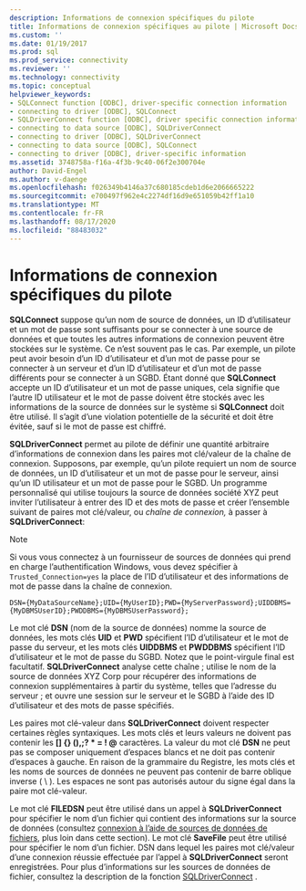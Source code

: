 ```yaml
---
description: Informations de connexion spécifiques du pilote
title: Informations de connexion spécifiques au pilote | Microsoft Docs
ms.custom: ''
ms.date: 01/19/2017
ms.prod: sql
ms.prod_service: connectivity
ms.reviewer: ''
ms.technology: connectivity
ms.topic: conceptual
helpviewer_keywords:
- SQLConnect function [ODBC], driver-specific connection information
- connecting to driver [ODBC], SQLConnect
- SQLDriverConnect function [ODBC], driver specific connection information
- connecting to data source [ODBC], SQLDriverConnect
- connecting to driver [ODBC], SQLDriverConnect
- connecting to data source [ODBC], SQLConnect
- connecting to driver [ODBC], driver-specific information
ms.assetid: 3748758a-f16a-4f3b-9c40-06f2e300704e
author: David-Engel
ms.author: v-daenge
ms.openlocfilehash: f026349b4146a37c680185cdeb1d6e2066665222
ms.sourcegitcommit: e700497f962e4c2274df16d9e651059b42ff1a10
ms.translationtype: MT
ms.contentlocale: fr-FR
ms.lasthandoff: 08/17/2020
ms.locfileid: "88483032"
---
```

# <a name="driver-specific-connection-information"></a>Informations de connexion spécifiques du pilote
**SQLConnect** suppose qu’un nom de source de données, un ID d’utilisateur et un mot de passe sont suffisants pour se connecter à une source de données et que toutes les autres informations de connexion peuvent être stockées sur le système. Ce n’est souvent pas le cas. Par exemple, un pilote peut avoir besoin d’un ID d’utilisateur et d’un mot de passe pour se connecter à un serveur et d’un ID d’utilisateur et d’un mot de passe différents pour se connecter à un SGBD. Étant donné que **SQLConnect** accepte un ID d’utilisateur et un mot de passe uniques, cela signifie que l’autre ID utilisateur et le mot de passe doivent être stockés avec les informations de la source de données sur le système si **SQLConnect** doit être utilisé. Il s’agit d’une violation potentielle de la sécurité et doit être évitée, sauf si le mot de passe est chiffré.  
  
 **SQLDriverConnect** permet au pilote de définir une quantité arbitraire d’informations de connexion dans les paires mot clé/valeur de la chaîne de connexion. Supposons, par exemple, qu’un pilote requiert un nom de source de données, un ID d’utilisateur et un mot de passe pour le serveur, ainsi qu’un ID utilisateur et un mot de passe pour le SGBD. Un programme personnalisé qui utilise toujours la source de données société XYZ peut inviter l’utilisateur à entrer des ID et des mots de passe et créer l’ensemble suivant de paires mot clé/valeur, ou *chaîne de connexion,* à passer à **SQLDriverConnect**:  
  
> [!NOTE]  
>  Si vous vous connectez à un fournisseur de sources de données qui prend en charge l’authentification Windows, vous devez spécifier à `Trusted_Connection=yes` la place de l’ID d’utilisateur et des informations de mot de passe dans la chaîne de connexion.  
  
```  
DSN={MyDataSourceName};UID={MyUserID};PWD={MyServerPassword};UIDDBMS={MyDBMSUserID};PWDDBMS={MyDBMSUserPassword};  
```  
  
 Le mot clé **DSN** (nom de la source de données) nomme la source de données, les mots clés **UID** et **PWD** spécifient l’ID d’utilisateur et le mot de passe du serveur, et les mots clés **UIDDBMS** et **PWDDBMS** spécifient l’ID d’utilisateur et le mot de passe du SGBD. Notez que le point-virgule final est facultatif. **SQLDriverConnect** analyse cette chaîne ; utilise le nom de la source de données XYZ Corp pour récupérer des informations de connexion supplémentaires à partir du système, telles que l’adresse du serveur ; et ouvre une session sur le serveur et le SGBD à l’aide des ID d’utilisateur et des mots de passe spécifiés.  
  
 Les paires mot clé-valeur dans **SQLDriverConnect** doivent respecter certaines règles syntaxiques. Les mots clés et leurs valeurs ne doivent pas contenir les **[] {} (),;? \* = ! @** caractères. La valeur du mot clé **DSN** ne peut pas se composer uniquement d’espaces blancs et ne doit pas contenir d’espaces à gauche. En raison de la grammaire du Registre, les mots clés et les noms de sources de données ne peuvent pas contenir de barre oblique inverse ( \\ ). Les espaces ne sont pas autorisés autour du signe égal dans la paire mot clé-valeur.  
  
 Le mot clé **FILEDSN** peut être utilisé dans un appel à **SQLDriverConnect** pour spécifier le nom d’un fichier qui contient des informations sur la source de données (consultez [connexion à l’aide de sources de données de fichiers](../../../odbc/reference/develop-app/connecting-using-file-data-sources.md), plus loin dans cette section). Le mot clé **SaveFile** peut être utilisé pour spécifier le nom d’un fichier. DSN dans lequel les paires mot clé/valeur d’une connexion réussie effectuée par l’appel à **SQLDriverConnect** seront enregistrées. Pour plus d’informations sur les sources de données de fichier, consultez la description de la fonction [SQLDriverConnect](../../../odbc/reference/syntax/sqldriverconnect-function.md) .
